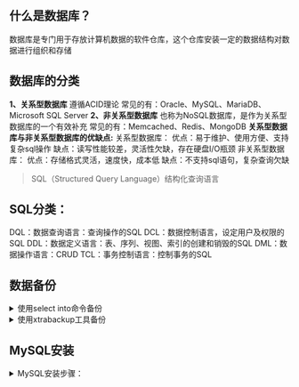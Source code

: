 ## 什么是数据库？
数据库是专门用于存放计算机数据的软件仓库，这个仓库安装一定的数据结构对数据进行组织和存储
## 数据库的分类
**1、关系型数据库**
遵循ACID理论
常见的有：Oracle、MySQL、MariaDB、Microsoft SQL Server
**2、非关系型数据库**
也称为NoSQL数据库，是作为关系型数据库的一个有效补充
常见的有：Memcached、Redis、MongoDB
**关系型数据库与非关系型数据库的优缺点:**
关系型数据库：
优点：易于维护、使用方便、支持复杂sql操作
缺点：读写性能较差，灵活性欠缺，存在硬盘I/O瓶颈
非关系型数据库：
优点：存储格式灵活，速度快，成本低
缺点：不支持sql语句，复杂查询欠缺

> SQL（Structured Query Language）结构化查询语言

## SQL分类：
DQL：数据查询语言：查询操作的SQL
DCL：数据控制语言，设定用户及权限的SQL
DDL：数据定义语言：表、序列、视图、索引的创建和销毁的SQL
DML：数据操作语言：CRUD
TCL：事务控制语言：控制事务的SQL

## 数据备份

<details>
<summary>使用select into命令备份</summary>

> 是sql中的一个基础命令，可以完成数据备份，但是由于十分简陋，只能适用于临时的数据备份

查看权限：
```
show variables like '%secure%';
```
> secure_file_priv为NULL表示当前不可用select into进行备份

进入进入/etc/my.cnf，添加配置
```
secure-file-priv=/tmp
```
重启MySQL，重新查看权限，value值为/tmp/表示只能备份在此目录下。
执行select into命令
```
select * from t_user into outfile '/tmp/user.txt'
```
> 语法：select 语句 into outfile '目标文件'
将select的查询结果数据储存到/tmp/user.txt

恢复数据：
```
load data infile '/tmp/user.txt' into table t_user;
```
</details>

<details>
<summary>使用xtrabackup工具备份</summary>

1.下载：
```
wget https://www.percona.com/downloads/XtraBackup/Percona-XtraBackup-2.4.9/binary/redhat/6/x86_64/Percona-XtraBackup-2.4.9-ra467167cdd4-el6-x86_64-bundle.tar
```
2.解压：
```
tar xvf Percona-XtraBackup-2.4.9-ra467167cdd4-el6-x86_64-bundle.tar
```
3.安装：
```
yum install  percona-xtrabackup-24-2.4.9-1.el6.x86\_64.rpm -y
```
4.完整备份

- 创建备份
1. 创建备份目录
```
mkdir /xtrabackup/full -p
```
2. 执行备份命令
```
innobackupex --user=root --password='AGLAREvv.1' -S /tmp/mysql.sock  /xtrabackup/full
```
> --user: 数据库登陆用户名
--password: 密码
-S :数据库套接文件地址，在/etc/my.cnf的socket中获取

- 恢复备份
1. 关闭数据库
2. 删除数据库所有数据
3. 重演数据
```
innobackupex --apply-log /xtrabackup/full/2021-11-17_00-37-48
```

4. 恢复数据

```
innobackupex --copy-back /xtrabackup/full/2021-11-17_00-37-48
```

5. 查看数据库储存位置是否有数据文件
6. 设置权限，将恢复后的文件权限设置为MySQL数据的拥有者可执行权限

```
chown -R sql:sql /opt/vv/data/mysql/*
```

7. 启动数据库

4-1.增量备份
- 创建备份

1. 先创建完整备份
2. 修改数据库数据
3. 创建增量备份
```
innobackupex --user=root --password='AGLAREvv.1' -S /tmp/mysql.sock --incremental /xtrabackup/full --incremental-basedir=/xtrabackup/full/2023-11-17_15-57-12
```

> --incremental：指定增量备份生成位置
--incremental-basedir：指定以哪个备份为基础做增量备份，注意：所选备份应为一个完整备份或增量备份

- 恢复备份

1. 关闭数据库
2. 删除数据库所有数据
3. 重演数据
```
innobackupex --apply-log --redo-only /xtrabackup/full/2021-11-17_15-57-12
```

4. 整合数据
```
innobackupex --apply-log --redo-only /xtrabackup/full/2021-11-17_15-57-12 --incremental-dir=/xtrabackup/full/2021-11-17_16-01-25
```

5. 恢复数据
```
innobackupex --copy-back /xtrabackup/full/2021-11-17_15-57-12 
```
6. 设置权限
```
chown -R sql:sql /opt/vv/data/mysql/*
```
7. 启动数据库，查看数据

</details>


## MySQL安装
<details>
<summary>MySQL安装步骤：</summary>

1. 清理环境
```
yum erase mariadb mariadb-server mariadb-libs mariadb-devel -y
```
8.创建用户
```
useradd -r sql -M -s /sbin/nologin
```
9.下载源码
```
wget https://downloads.mysql.com/archives/get/p/23/file/mysql-5.7.26.tar.gz
```

> 二进制安装使用下面的命令（可选），如使用二进制安装，跳过第4，7步

```
wget https://downloads.mysql.com/archives/get/p/23/file/mysql-5.7.26-linux-glibc2.12-x86_64.tar.gz
```
10.安装编译工具
```
yum -y install ncurses ncurses-devel openssl-devel bison gcc gcc-c++ make cmake
```
11.创建MySQL目录
```
mkdir -p /opt/vv/{data,mysql,log}
```
12.解压
```
tar xzvf mysql-5.7.26.tar.gz -C /opt/vv/
```

> 二进制方式安装使用下面的命令解压并移动

```
tar xzvf mysql-5.7.26-linux-glibc2.12-x86_64.tar.gz 
mv mysql-5.7.26-linux-glibc2.12-x86_64/* /opt/vv/mysql
```
13.编译安装
```
cd /opt/vv/mysql-5.7.26/
```
```
cmake . \
-DDOWNLOAD_BOOST=1 \
-DWITH_BOOST=boost/boost_1_59_0/ \
-DCMAKE_INSTALL_PREFIX=/opt/vv/mysql \
-DSYSCONFDIR=/etc \
-DMYSQL_DATADIR=/opt/vv/data \
-DINSTALL_MANDIR=/usr/share/man \
-DMYSQL_TCP_PORT=3306 \
-DMYSQL_UNIX_ADDR=/tmp/mysql.sock \
-DDEFAULT_CHARSET=utf8 \
-DEXTRA_CHARSETS=all \
-DDEFAULT_COLLATION=utf8_general_ci \
-DWITH_READLINE=1 \
-DWITH_SSL=system \
-DWITH_EMBEDDED_SERVER=1 \
-DENABLED_LOCAL_INFILE=1 \
-DWITH_INNOBASE_STORAGE_ENGINE=1
```
> 参数解释：
-DCMAKE_INSTALL_PREFIX=/opt/liuyh/mysql \   安装目录
-DSYSCONFDIR=/etc \   配置文件存放 （默认可以不安装配置文件）
-DMYSQL_DATADIR=/opt/liuyh/data \   数据目录   错误日志文件也会在这个目录
-DINSTALL_MANDIR=/usr/share/man \     帮助文档 
-DMYSQL_TCP_PORT=3306 \     默认端口
-DMYSQL_UNIX_ADDR=/tmp/mysql.sock \  sock文件位置，用来做网络通信的，客户端连接服务器的时候用
-DDEFAULT_CHARSET=utf8 \    默认字符集。字符集的支持，可以调
-DEXTRA_CHARSETS=all \   扩展的字符集支持所有的
-DDEFAULT_COLLATION=utf8_general_ci \  支持的
-DWITH_READLINE=1 \    上下翻历史命令
-DWITH_SSL=system \    使用私钥和证书登陆（公钥）  可以加密。 适用与长连接。坏处：速度慢
-DWITH_EMBEDDED_SERVER=1 \   嵌入式数据库
-DENABLED_LOCAL_INFILE=1 \    从本地倒入数据，不是备份和恢复。
-DWITH_INNOBASE_STORAGE_ENGINE=1  默认的存储引擎，支持外键

> 如因网络问题boost库无法自动下载，可手动下载后将压缩包移动到 -DWITH_BOOST 参数所指定的目录下。
删除 -DDOWNLOAD_BOOST 和 -DWITH_BOOST参数
**不用解压！！！**

```
make && make install
```

14.创建软连接
```
ln -s /opt/vv/mysql/bin/mysql /usr/bin
```
15.更改创建的文件夹所属用户和所属组
```
chown -R sql:sql /opt/vv/{mysql,data,log}
```
16.配置参数
```
vi /etc/my.cnf
```
填写以下内容
```
[mysqld]
bind-address=0.0.0.0 
port=3306
user=sql 
basedir=/opt/vv/mysql
datadir=/opt/vv/data/mysql 
socket=/tmp/mysql.sock 
log-error=/opt/vv/data/mysql/mysql.err
pid-file=/opt/vv/data/mysql/mysql.pid
#character config
character_set_server=utf8mb4
symbolic-links=0
plugin-load=validate_password.so
validate-password=ON 
```
17.初始化MySQL
>进入MySQL的bin目录
```
./mysqld --defaults-file=/etc/my.cnf --basedir=/opt/vv/mysql/ --datadir=/opt/vv/data/mysql/ --user=sql --initialize
```
18.查看临时密码
```
cat /opt/vv/data/mysql/mysql.err 
```
19.启动MySQL前先开放权限
```
cp /opt/vv/mysql/support-files/mysql.server /etc/init.d/mysqld 
```
```
chown 777 /etc/my.cnf 
```
```
chmod +x /etc/init.d/mysqld 
```
13.启动MySQL
```
service mysqld start
```
>关闭：service mysqld stop
20.登录MySQL修改密码
```
set password = password('AGLAREvv.1');
```
21.开启远程连接
```
use mysql
```
```
update user set Host='%' where user = "root";
```
```
flush privileges;
```
22.设置MySQL开机自启
```
chkconfig --add mysqld 
```
</summary>





